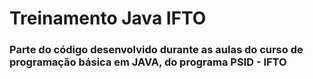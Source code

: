 # Treinamento Java IFTO


### Parte do código desenvolvido durante as aulas do curso de programação básica em JAVA, do programa PSID - IFTO
